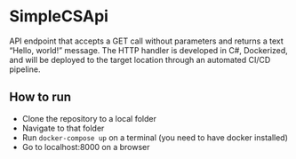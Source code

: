 # SimpleCSApi
API endpoint that accepts a GET call without parameters and returns a text “Hello, world!” message. The HTTP handler is developed in C#, Dockerized, and will be deployed to the target location through an automated CI/CD pipeline.

## How to run
- Clone the repository to a local folder
- Navigate to that folder
- Run `docker-compose up` on a terminal (you need to have docker installed)
- Go to localhost:8000 on a browser
